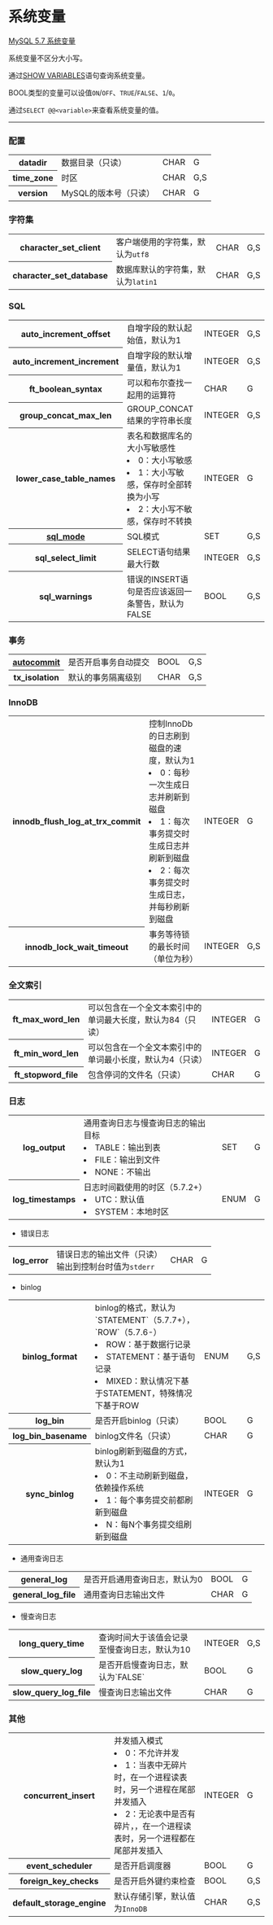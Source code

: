 # 系统变量

[MySQL 5.7 系统变量](https://dev.mysql.com/doc/refman/5.7/en/server-system-variable-reference.html)

系统变量不区分大小写。

通过[SHOW VARIABLES](../grammar/show-variables-statement.md)语句查询系统变量。

BOOL类型的变量可以设值`ON`/`OFF`、`TRUE`/`FALSE`、`1`/`0`。

通过`SELECT @@<variable>`来查看系统变量的值。

---

### 配置
<table>
	<tr>
		<th>datadir</th>
		<td>数据目录（只读）</td>
		<td>CHAR</td>
		<td>G</td>
	</tr>
	<tr>
		<th>time_zone</th>
		<td>时区</td>
		<td>CHAR</td>
		<td>G,S</td>
	</tr>
	<tr>
		<th>version</th>
		<td>MySQL的版本号（只读）</td>
		<td>CHAR</td>
		<td>G</td>
	</tr>
</table>

### 字符集
<table>
	<tr>
		<th>character_set_client</th>
		<td>客户端使用的字符集，默认为<code>utf8</code></td>
		<td>CHAR</td>
		<td>G,S</td>
	</tr>
	<tr>
		<th>character_set_database</th>
		<td>数据库默认的字符集，默认为<code>latin1</code></td>
		<td>CHAR</td>
		<td>G,S</td>
	</tr>
</table>

### SQL
<table>
	<tr>
		<th>auto_increment_offset</th>
		<td>自增字段的默认起始值，默认为1</td>
		<td>INTEGER</td>
		<td>G,S</td>
	</tr>
	<tr>
		<th>auto_increment_increment</th>
		<td>自增字段的默认增量值，默认为1</td>
		<td>INTEGER</td>
		<td>G,S</td>
	</tr>
	<tr>
		<th>ft_boolean_syntax</th>
		<td>可以和布尔查找一起用的运算符</td>
		<td>CHAR</td>
		<td>G</td>
	</tr>
	<tr>
		<th>group_concat_max_len</th>
		<td>GROUP_CONCAT结果的字符串长度</td>
		<td>INTEGER</td>
		<td>G,S</td>
	</tr>
	<tr>
		<th>lower_case_table_names</th>
		<td>表名和数据库名的大小写敏感性
            <li>0：大小写敏感</li>
            <li>1：大小写敏感，保存时全部转换为小写</li> 
            <li>2：大小写不敏感，保存时不转换</li>
		</td>
		<td>INTEGER</td>
		<td>G</td>
	</tr>
	<tr>
		<th><a href="sql_mode.md">sql_mode</a></th>
		<td>SQL模式</td>
		<td>SET</td>
		<td>G,S</td>
	</tr>
	<tr>
		<th>sql_select_limit</th>
		<td>SELECT语句结果最大行数</td>
		<td>INTEGER</td>
		<td>G,S</td>
	</tr>
	<tr>
		<th>sql_warnings</th>
		<td>错误的INSERT语句是否应该返回一条警告，默认为FALSE</td>
		<td>BOOL</td>
		<td>G,S</td>
	</tr>
</table>

### 事务
<table>
	<tr>
		<th><a href="autocommit.md">autocommit</a></th>
		<td>是否开启事务自动提交</td>
		<td>BOOL</td>
		<td>G,S</td>
	</tr>
	<tr>
		<th>tx_isolation</th>
		<td>默认的事务隔离级别</td>
		<td>CHAR</td>
		<td>G,S</td>
	</tr>
</table>

### InnoDB
<table>
	<tr>
		<th>innodb_flush_log_at_trx_commit</th>
		<td>控制InnoDb的日志刷到磁盘的速度，默认为1
			<li>0：每秒一次生成日志并刷新到磁盘</li>
			<li>1：每次事务提交时生成日志并刷新到磁盘</li>
			<li>2：每次事务提交时生成日志，并每秒刷新到磁盘</li>
		</td>
		<td>INTEGER</td>
		<td>G</td>
	</tr>
	<tr>
		<th>innodb_lock_wait_timeout</th>
		<td>事务等待锁的最长时间（单位为秒）</td>
		<td>INTEGER</td>
		<td>G,S</td>
	</tr>
</table>

### 全文索引
<table>
	<tr>
		<th>ft_max_word_len</th>
		<td>可以包含在一个全文本索引中的单词最大长度，默认为84（只读）</td>
		<td>INTEGER</td>
		<td>G</td>
	</tr>
	<tr>
		<th>ft_min_word_len</th>
		<td>可以包含在一个全文本索引中的单词最小长度，默认为4（只读）</td>
		<td>INTEGER</td>
		<td>G</td>
	</tr>
	<tr>
		<th>ft_stopword_file</th>
		<td>包含停词的文件名（只读）</td>
		<td>CHAR</td>
		<td>G</td>
	</tr>
</table>

### 日志
<table>
	<tr>
		<th>log_output</th>
		<td>通用查询日志与慢查询日志的输出目标
			<li>TABLE：输出到表
			<li>FILE：输出到文件</li>
			<li>NONE：不输出</li>
		</td>
		<td>SET</td>
		<td>G</td>
	</tr>
	<tr>
		<th>log_timestamps</th>
		<td>日志时间戳使用的时区（5.7.2+）
			<li>UTC：默认值</li>
			<li>SYSTEM：本地时区</li>
		</td>
		<td>ENUM</td>
		<td>G</td>
	</tr>
</table>

- 错误日志

<table>
	<tr>
		<th>log_error</th>
		<td>错误日志的输出文件（只读）
			<br/>输出到控制台时值为<code>stderr</code>
		</td>
		<td>CHAR</td>
		<td>G</td>
	</tr>
</table>

- binlog

<table>
	<tr>
		<th>binlog_format</th>
		<td>binlog的格式，默认为`STATEMENT`（5.7.7+），`ROW`（5.7.6-）
			<li>ROW：基于数据行记录</li>
			<li>STATEMENT：基于语句记录</li>
			<li>MIXED：默认情况下基于STATEMENT，特殊情况下基于ROW</li>
		</td>
		<td>ENUM</td>
		<td>G,S</td>
	</tr>
	<tr>
		<th>log_bin</th>
		<td>是否开启binlog（只读）</td>
		<td>BOOL</td>
		<td>G</td>
	</tr>
	<tr>
		<th>log_bin_basename</th>
		<td>binlog文件名（只读）</td>
		<td>CHAR</td>
		<td>G</td>
	</tr>
	<tr>
		<th>sync_binlog</th>
		<td>binlog刷新到磁盘的方式，默认为1
			<li>0：不主动刷新到磁盘，依赖操作系统</li>
			<li>1：每个事务提交前都刷新到磁盘</li>
			<li>N：每N个事务提交组刷新到磁盘</li>
		</td>
		<td>INTEGER</td>
		<td>G</td>
	</tr>
</table>

- 通用查询日志

<table>
	<tr>
		<th>general_log</th>
		<td>是否开启通用查询日志，默认为0</td>
		<td>BOOL</td>
		<td>G</td>
	</tr>
	<tr>
		<th>general_log_file</th>
		<td>通用查询日志输出文件</td>
		<td>CHAR</td>
		<td>G</td>
	</tr>
</table>

- 慢查询日志

<table>
	<tr>
		<th>long_query_time</th>
		<td>查询时间大于该值会记录至慢查询日志，默认为10</td>
		<td>INTEGER</td>
		<td>G,S</td>
	</tr>
	<tr>
		<th>slow_query_log</th>
		<td>是否开启慢查询日志，默认为`FALSE`</td>
		<td>BOOL</td>
		<td>G</td>
	</tr>
	<tr>
		<th>slow_query_log_file</th>
		<td>慢查询日志输出文件</td>
		<td>CHAR</td>
		<td>G</td>
	</tr>
</table>

### 其他
<table>
    <tr>
		<th>concurrent_insert</th>
		<td>并发插入模式
		    <li>0：不允许并发</li>
            <li>1：当表中无碎片时，在一个进程读表时，另一个进程在尾部并发插入  </li>
            <li>2：无论表中是否有碎片，，在一个进程读表时，另一个进程都在尾部并发插入</li>
		</td>
		<td>INTEGER</td>
		<td>G</td>
	</tr>
	<tr>
		<th>event_scheduler</th>
		<td>是否开启调度器</td>
		<td>BOOL</td>
		<td>G</td>
	</tr>
	<tr>
		<th>foreign_key_checks</th>
		<td>是否开启外键约束检查</td>
		<td>BOOL</td>
		<td>G,S</td>
	</tr>
	<tr>
		<th>default_storage_engine</th>
		<td>默认存储引擎，默认值为<code>InnoDB</code></td>
		<td>CHAR</td>
		<td>G,S</td>
	</tr>
</table>
